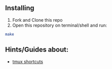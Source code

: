 ##  Installing

1. Fork and Clone this repo
2. Open this repository on terminal/shell and run:

```sh
make
```

## Hints/Guides about:

- [tmux shortcuts](https://gist.github.com/MohamedAlaa/2961058)

